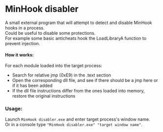 # MinHook disabler

A small external program that will attempt to detect and disable MinHook hooks in a process.
<br/>Could be useful to disable some protections.
<br/>For example some basic anticheats hook the LoadLibraryA function to prevent injection.

#### How it works:
For each module loaded into the target process:
- Search for relative jmp (0xE9) in the .text section
- Open the corresponding dll file, and see if there should be a jmp here or if it has been added
- If the dll file instructions differ from the ones loaded into memory, restore the original instructions

### Usage:
Launch `MinHook disabler.exe` and enter target process's window name.
<br/>Or in a console type `"MinHook disabler.exe" "target window name"`.